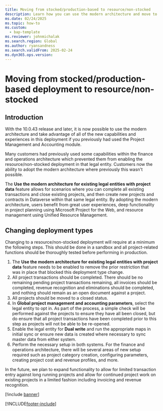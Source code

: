 ```yaml
---
title: Moving from stocked/production-based to resource/non-stocked
description: Learn how you can use the modern architecture and move to the resource/non-stocked deployment if you have a legal entity that is currently using the stocked/production-based deployment. 
ms.date: 02/24/2025
ms.topic: how-to
ms.custom: 
  - bap-template
ms.reviewer: johnmichalak
ms.search.region: Global
ms.author: ryansandness
ms.search.validFrom: 2025-02-24 
ms.dyn365.ops.version: 
---
```

# Moving from stocked/production-based deployment to resource/non-stocked

## Introduction

With the 10.0.43 release and later, it is now possible to use the modern architecture and take advantage of all of the new capabilities and experiences in this deployment if you previously had used the Project Management and Accounting module.

Many customers had previously used some capabilities within the finance and operations architecture which prevented them from enabling the resource/non-stocked deployment in that legal entity. Customers now the ability to adopt the modern architecture where previously this wasn't possible.

The **Use the modern architecture for existing legal entities with project data** feature allows for scenarios where you can complete all existing transactions and close existing projects, and then create new projects and contracts in Dataverse within that same legal entity. By adopting the modern architecture, users benefit from great user experiences, deep functionality in project planning using Microsoft Project for the Web, and resource management using Unified Resource Management.

## Changing deployment types

Changing to a resource/non-stocked deployment will require at a minimum the following steps. This should be done in a sandbox and all project-related functions should be thoroughly tested before performing in production.

1. The **Use the modern architecture for existing legal entities with project data** feature needs to be enabled to remove the prior restriction that was in place that blocked this deployment type change.
2. All project transactions should be completed. There should be no remaining pending project transactions remaining, all invoices should be completed, revenue recognition and eliminations should be completed, and nothing should remain as an open document against a project.
3. All projects should be moved to a closed status. 
4. In **Global project management and accounting parameters**, select the legal entity to opt in. As part of the process, a simple check will be performed against the projects to ensure they have all been closed, but do ensure that all project transactions have been completed prior to this step as projects will not be able to be re-opened.
5. Enable the legal entity for **Dual write** and run the appropriate maps in initial sync or ensure new data is created where necessary to sync master data from either system.
6. Perform the necessary setup in both systems. For the finance and operations architecture, there will be several areas of new setup required such as project category creation, configuring parameters, creating project cost and revenue profiles, and more.

In the future, we plan to expand functionality to allow for limited transaction entry against long running projects and allow for continued project work on existing projects in a limited fashion including invoicing and revenue recognition.


[!include [banner](../includes/banner.md)]


[!INCLUDE[footer-include](../includes/footer-banner.md)]
